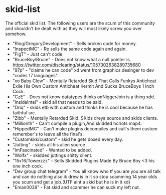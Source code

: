 # skid-list
The official skid list. The following users are the scum of this community and shouldn't be dealt with as they will most likely screw you over somehow.

* "Ring/GregoryDevelopment" - Sells broken code for money.
* "InspectMC" - Re sells the same code again and again.
* "FigT" - Just can't code
* "BruceBoy/Bruce" - Does not know what a null pointer is. https://twitter.com/disclearing/status/1057302638289735680
* "97p" - "claims he can code" xd went from graphics desinger to dev "codes 17 languages".
* "xo Baby Clew" - Mentally Retarded Skid That Calls Funkys Anticheat Exile His Own Custom Anticheat Kermit And Sucks BruceBoys 1 Inch Cock.
* "CzE" - Does not know datatypes thinks onNiggerJoin is a thing xdd.
* "InsideIntel" - skid all that needs to be said.
* "Driq" - skids etb with custom and thinks he is cool because he has faithful src.
* "Zibb" - Mentally Retarded Skid. SKids dreya source and skids clients.
* "Millionth" - Can't compile a plugin,And skidded hcriots map4.
* "HippedMC" - Can't make plugins decompiles and call's them custom remember's to leave all the final's.
* "Customkkk/custom" - skid he gets doxed every day.
* "Jutting" - skids all his alien source .
* "ImFascinated" - Wanted to be added.
* "Wolfx" - skidded juttings shitty client.
* "15x16/Towerzzz" - Sells Skidded Plugins Made By Bruce Boy <3 his one inch cock.
* "Dev group chat telegram" - You all know who tf you are you are all talk and can do nothing also ik drew is in it so stop scamming 14 year olds you scum and get a job.(UTF aint a skid but he is in it xd)
* "Eman0039" - Fat skid and scammer he can suck my left nut.
